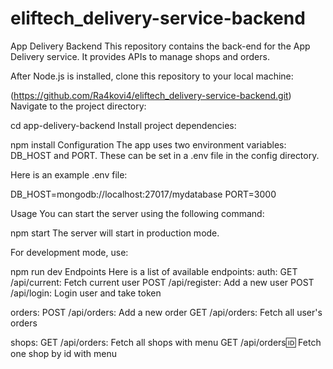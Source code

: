# eliftech_delivery-service-backend
App Delivery Backend
This repository contains the back-end for the App Delivery service. It provides APIs to manage shops and orders.

After Node.js is installed, clone this repository to your local machine:

(https://github.com/Ra4kovi4/eliftech_delivery-service-backend.git)
Navigate to the project directory:

cd app-delivery-backend
Install project dependencies:

npm install
Configuration
The app uses two environment variables: DB_HOST and PORT. These can be set in a .env file in the config directory.

Here is an example .env file:

DB_HOST=mongodb://localhost:27017/mydatabase
PORT=3000


Usage
You can start the server using the following command:

npm start
The server will start in production mode.

For development mode, use:

npm run dev
Endpoints
Here is a list of available endpoints:
auth:
GET /api/current: Fetch current user
POST /api/register: Add a new user
POST /api/login: Login user and take token

orders:
POST /api/orders: Add a new order
GET /api/orders: Fetch all user's orders 

shops:
GET /api/orders: Fetch all shops with menu
GET /api/orders:id:  Fetch one shop by id with menu
